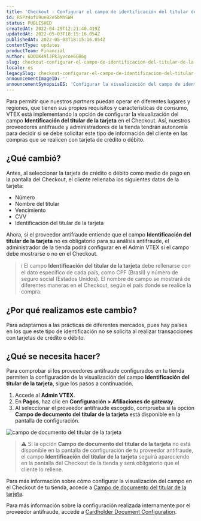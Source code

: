 ```yaml
---
title: 'Checkout - Configurar el campo de identificación del titular de la tarjeta'
id: R5Pz4ofU9ueB2e5bMhSWH
status: PUBLISHED
createdAt: 2022-04-29T12:21:40.419Z
updatedAt: 2022-05-03T18:15:16.054Z
publishedAt: 2022-05-03T18:15:16.054Z
contentType: updates
productTeam: Financial
author: 6DODK49lJPk3yvcoe6GB6g
slug: checkout-configurar-el-campo-de-identificacion-del-titular-de-la-tarjeta
locale: es
legacySlug: checkout-configurar-el-campo-de-identificacion-del-titular-de-la-tarjeta
announcementImageID: ''
announcementSynopsisES: 'Configurar la visualización del campo de identificación del titular de la tarjeta en el checkout.'
---
```


Para permitir que nuestros _partners_ puedan operar en diferentes lugares y regiones, que tienen sus propios requisitos y características de consumo, VTEX está implementando la opción de configurar la visualización del campo **Identificación del titular de la tarjeta** en el Checkout. Así, nuestros proveedores antifraude y administradores de la tienda tendrán autonomía para decidir si se debe solicitar este tipo de información del cliente en las compras que se realicen con tarjeta de crédito o débito.

## ¿Qué cambió?

Antes, al seleccionar la tarjeta de crédito o débito como medio de pago en la pantalla del Checkout, el cliente rellenaba los siguientes datos de la tarjeta:

* Número
* Nombre del titular
* Vencimiento 
* CVV
* Identificación del titular de la tarjeta

Ahora, si el proveedor antifraude entiende que el campo **Identificación del titular de la tarjeta** no es obligatorio para su análisis antifraude, el administrador de la tienda podrá configurar en el Admin VTEX si el campo debe mostrarse o no en el Checkout.

>ℹ️ El campo **Identificación del titular de la tarjeta** debe rellenarse con el dato específico de cada país, como CPF (Brasil) y número de seguro social (Estados Unidos). El nombre de campo se mostrará de diferentes maneras en el Checkout, según el país donde se realice la compra.

## ¿Por qué realizamos este cambio?

Para adaptarnos a las prácticas de diferentes mercados, pues hay países en los que este tipo de identificación no se solicita al realizar transacciones con tarjetas de crédito o débito.

## ¿Qué se necesita hacer?

Para comprobar si los proveedores antifraude configurados en tu tienda permiten la configuración de la visualización del campo **Identificación del titular de la tarjeta**, sigue los pasos a continuación.

1. Accede al **Admin VTEX**.
2. En **Pagos**, haz clic en **Configuración > Afiliaciones de gateway**. 
3. Al seleccionar el proveedor antifraude escogido, comprueba si la opción **Campo de documento del titular de la tarjeta** está disponible en la pantalla de configuración.

![campo de documento del titular de la tarjeta](//images.ctfassets.net/alneenqid6w5/23Hyo1jo4hkC3nXPmOa7NW/d826f02dac101b0385119f52685fb846/campo_de_documento_del_titular_de_la_tarjeta.png)

>⚠️ Si la opción **Campo de documento del titular de la tarjeta** no está disponible en la pantalla de configuración de tu proveedor antifraude, el campo **Identificación del titular de la tarjeta** seguirá apareciendo en la pantalla del Checkout de la tienda y será obligatorio que el cliente lo rellene.

Para más información sobre cómo configurar la visualización del campo en el Checkout de tu tienda, accede a [Campo de documento del titular de la tarjeta](https://help.vtex.com/es/tutorial/antifraud-provider--4aZtmdpgFikcsQomWyqAOq#configuracion-del-documento-del-titular-de-la-tarjeta).

Para más información sobre la configuración realizada internamente por el proveedor antifraude, accede a [Cardholder Document Configuration](https://developers.vtex.com/vtex-rest-api/docs/cardholder-document-configuration).
